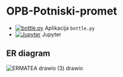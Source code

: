 # OPB-Potniski-promet

* [![bottle.py](https://mybinder.org/badge_logo.svg)](https://mybinder.org/v2/gh/mateabt/OPB-Potniski-promet/main?urlpath=proxy/8080/) Aplikacija `bottle.py`
* [![Jupyter](https://mybinder.org/badge_logo.svg)](https://mybinder.org/v2/gh/mateabt/OPB-Potniski-promet/main) Jupyter


## ER diagram
![ERMATEA drawio (3) drawio](https://user-images.githubusercontent.com/47794374/229377109-ff7e6e2e-2079-4ac4-b31e-e09a864f8294.png)
